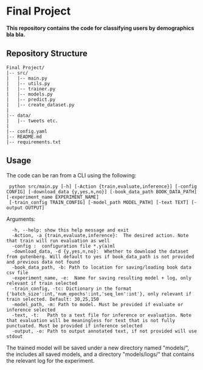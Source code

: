 # Final Project


**This repository contains the code for classifying users by demographics bla bla.** <br>

## Repository Structure

```
Final Project/
|-- src/
|   |-- main.py
|   |-- utils.py
|   |-- trainer.py
|   |-- models.py
|   |-- predict.py
|   |-- create_dataset.py
|
|-- data/
|   |-- tweets etc.
|
|-- config.yaml
|-- README.md
|-- requirements.txt
```
## Usage 

The code can be ran from a CLI using the following:<br>
```
 python src/main.py [-h] [-Action {train,evaluate,inference}] [-config CONFIG] [-download_data {y,yes,n,no}] [-book_data_path BOOK_DATA_PATH] [-experiment_name EXPERIMENT_NAME] 
 [-train_config TRAIN_CONFIG] [-model_path MODEL_PATH] [-text TEXT] [-output OUTPUT]
```
Arguments: <br>
```
  -h, --help: show this help message and exit 
  -Action, -a {train,evaluate,inference}:  The desired action. Note that train will run evaluation as well 
  -config :  configuration file *.y(a)ml 
  -download_data, -d {y,yes,n,no}:  Whether to download the dataset from gutenberg. Will default to yes if book_data_path is not provided and previous data not found 
  -book_data_path, -b: Path to location for saving/loading book data csv file
  -experiment_name, -e:  Name for saving resulting model + log, only relevant if train selected
  -train_config, -tc: Dictionary in the format {'batch_size':int,'num_epochs':int,'seq_len':int'}, only relevant if train selected. Default: 30,25,150 
  -model_path, -m: Path to model. Must be provided if evaluate or inference selected
  -text, -t:   Path to a text file for inference or evaluation. Note that evaluation will be meaningless for text that is not fully punctuated. Must be provided if inference selected 
  -output, -o: Path to output annotated text, if not provided will use stdout 
 ```
The trained model will be saved under a new directory named "models/", the includes all saved models, and a directory "models/logs/" that contains the relevant log for the experiment.
